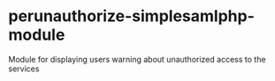 # perunauthorize-simplesamlphp-module
Module for displaying users warning about unauthorized access to the services

